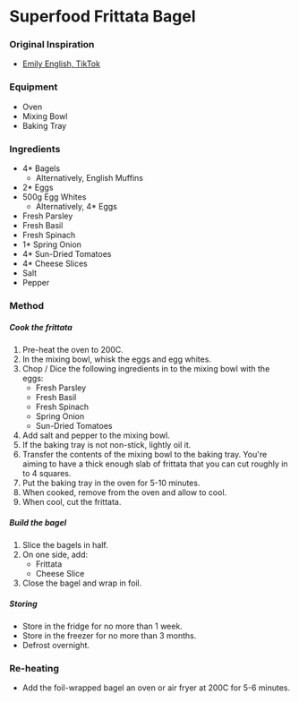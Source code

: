 # Superfood Frittata Bagel

### Original Inspiration

- [Emily English, TikTok](https://www.tiktok.com/@emthenutritionist/video/7189340857596644614)

### Equipment

- Oven
- Mixing Bowl
- Baking Tray

### Ingredients

- 4* Bagels
    - Alternatively, English Muffins
- 2* Eggs
- 500g Egg Whites
    - Alternatively, 4* Eggs
- Fresh Parsley
- Fresh Basil
- Fresh Spinach
- 1* Spring Onion
- 4* Sun-Dried Tomatoes
- 4* Cheese Slices
- Salt
- Pepper

### Method

##### Cook the frittata

1. Pre-heat the oven to 200C.
2. In the mixing bowl, whisk the eggs and egg whites.
3. Chop / Dice the following ingredients in to the mixing bowl with the eggs:
    - Fresh Parsley
    - Fresh Basil
    - Fresh Spinach
    - Spring Onion
    - Sun-Dried Tomatoes
4. Add salt and pepper to the mixing bowl.
5. If the baking tray is not non-stick, lightly oil it.
6. Transfer the contents of the mixing bowl to the baking tray. You're aiming to have a thick enough slab of frittata that you can cut roughly in to 4 squares.
7. Put the baking tray in the oven for 5-10 minutes.
8. When cooked, remove from the oven and allow to cool.
9. When cool, cut the frittata.

##### Build the bagel

1. Slice the bagels in half.
2. On one side, add:
     - Frittata
     - Cheese Slice
3. Close the bagel and wrap in foil.

##### Storing

- Store in the fridge for no more than 1 week.
- Store in the freezer for no more than 3 months.
- Defrost overnight.

### Re-heating

- Add the foil-wrapped bagel an oven or air fryer at 200C for 5-6 minutes.
